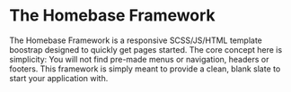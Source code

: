 # The Homebase Framework
The Homebase Framework is a responsive SCSS/JS/HTML template boostrap designed to quickly get pages started. The core concept here is simplicity: You will not find pre-made menus or navigation, headers or footers. This framework is simply meant to provide a clean, blank slate to start your application with.